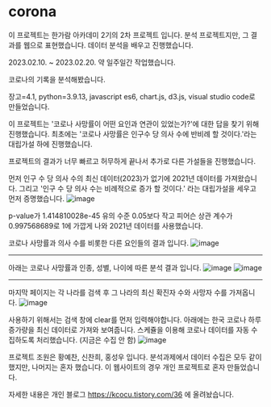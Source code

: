 # corona
이 프로젝트는 한가람 아카데미 2기의 2차 프로젝트 입니다. 분석 프로젝트지만, 그 결과를 웹으로 표현했습니다. 데이터 분석을 배우고 진행했습니다.

2023.02.10. ~ 2023.02.20. 약 일주일간 작업했습니다.

코로나의 기록을 분석해봤습니다.

장고=4.1, python=3.9.13, javascript es6, chart.js, d3.js, visual studio code로 만들었습니다.

이 프로젝트는 '코로나 사망률이 어떤 요인과 연관이 있었는가?'에 대한 답을 찾기 위해 진행했습니다.
최초에는 '코로나 사망률은 인구수 당 의사 수에 반비례 할 것이다.'라는 대립가설 하에 진행했습니다.

프로젝트의 결과가 너무 빠르고 허무하게 끝나서 추가로 다른 가설들을 진행했습니다.

먼저 인구 수 당 의사 수의 최신 데이터(2023)가 없기에 2021년 데이터를 가져왔습니다. 그리고 '인구 수 당 의사 수는 비례적으로 증가 할 것이다.' 라는 대립가설을 세우고 먼저 증명했습니다.
![image](https://github.com/kcocu/corona/assets/40687753/8f1d085f-a630-467c-a5c3-e4ec66c31c79)

p-value가 1.414810028e-45 유의 수준 0.05보다 작고 피어슨 상관 계수가 0.997568689로 1에 가깝게 나와 2021년 데이터를 사용했습니다.

코로나 사망률과 의사 수를 비롯한 다른 요인들의 결과 입니다.
![image](https://github.com/kcocu/corona/assets/40687753/d44b2729-df3d-45f1-b083-46c511001f03)

---------
아래는 코로나 사망률과 인종, 성별, 나이에 따른 분석 결과 입니다.
![image](https://github.com/kcocu/corona/assets/40687753/c2777751-6a8b-47a7-b554-67db6a465f88)
![image](https://github.com/kcocu/corona/assets/40687753/f12d1dc4-403b-42b4-9afd-75d9dfce2197)

---------
마지막 페이지는 각 나라를 검색 후 그 나라의 최신 확진자 수와 사망자 수를 가져옵니다.
![image](https://github.com/kcocu/corona/assets/40687753/820fb430-b250-4326-b56d-b45be3095ef4)

사용하기 위해서는 검색 창에 clear를 먼저 입력해야합니다.
아래에는 한국 코로나 하루 증가량을 최신 데이터로 가져와 보여줍니다.
스케쥴을 이용해 코로나 데이터를 자동 수집하도록 처리했습니다. (지금은 수집 안 함)
![image](https://github.com/kcocu/corona/assets/40687753/fc5b6868-0c19-45c1-81e6-62d0bb07afe7)

프로젝트 조원은 황예찬, 신찬희, 홍성우 입니다.
분석과제에서 데이터 수집은 모두 같이 했지만, 나머지는 혼자 했습니다.
이 웹사이트의 경우 개인 프로젝트로 혼자 만들었습니다.

자세한 내용은 개인 블로그
https://kcocu.tistory.com/36
에 올려놨습니다.
